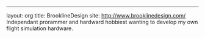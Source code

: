 ---
layout: org
title: BrooklineDesign
site: http://www.brooklinedesign.com/
Independant prorammer and hardward hobbiest wanting to develop my own flight simulation hardware.
